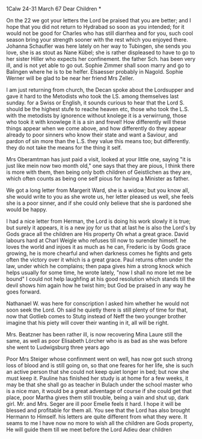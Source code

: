  1Calw 24-31 March 67
Dear Children <Marie>*

On the 22 we got your letters the Lord be praised that you are better; and I hope that you did not return to Hydrabad so soon as you intended; for it would not be good for Charles who has still diarrhea and for you, such cool season bring your strength sooner with the rest which you enjoyed there. Johanna Schaufler was here lately on her way to Tubingen, she sends you love, she is as stout as Nane Kübel; she is rather displeased to have to go to her sister Hiller who expects her confinement. the father Sch. has been very ill, and is not yet able to go out. Sophie Zimmer shall soon marry and go to Balingen where he is to be helfer. Elsaesser probably in Nagold. Sophie Werner will be glad to be near her friend Mrs Zeller.

I am just returning from church, the Decan spoke about the Lordsupper and gave it hard to the Metodists who took the LS. among themselves last sunday. for a Swiss or English, it sounds curious to hear that the Lord S. should be the highest stufe to reache heaven etc, those who took the L.S. with the metodists by ignorence without knolege it is a verwirrung, those who took it with knowlege it is a sin and frevel! How differently will these things appear when we come above, and how differently do they appear already to poor sinners who know their state and want a Saviour, and pardon of sin more than the L.S. they value this means too; but differently. they do not take the means for the thing it self.

Mrs Oberamtman has just paid a visit, looked at your little one, saying "it is just like mein now two month old," one says that they are pious, I think there is more with them, then being only both children of Geistlichen as they are, which often counts as being one self pious for having a Minister as father.

We got a long letter from Margerit Ward, she is a widow; but you know all, she would write to you as she wrote us, her letter pleased us well, she feels she is a poor sinner, and if she could only believe that she is pardoned she would be happy.

I had a nice letter from Herman, the Lord is doing his work slowly it is true; but surely it appears, it is a new joy for us that at last he is also the Lord's by Gods grace all the children are His property Oh what a great grace. David labours hard at Charl Weigle who refuses till now to surender himself. he loves the world and injoes it as much as he can, Frederic is by Gods grace growing, he is more chearful and when darkness comes he fights and gets often the victory over it which is a great grace. Paul returns often under the law, under which he complains; then papa gives him a strong knock which helps usually for some time, he wrote lately, "now I shall no more let me be bound" I could not help laughfing at his good resolution which stands till the devil shows him again how he twist him; but God be praised in any way he goes forward.

Nathanael W. was here for conscription I asked him whether he would not soon seek the Lord. Oh said he quietly there is still plenty of time for that, now that Gotlieb comes to Stutg instead of Neff the two younger brother imagine that his piety will cover their wanting in it, all will be right.

Mrs. Beatzner has been rather ill, is now recovering Mina Laure still the same, as well as poor Elisabeth Lörcher who is as bad as she was before she went to Ludwigsburg three years ago

Poor Mrs Steiger whose confinment went on well, has now got such strong loss of blood and is still going on, so that one feares for her life, she is such an active person that she could not keep quiet longer in bed; but now she must keep it. Pauline has finished her study is at home for a few weeks, it may be that she shall go as teacher in Bulach under the school master who is a nice man, it would be a great adventage of course if she could get that place, poor Martha gives them still trouble, being a vain and shut up, dark girl. Mr. and Mrs. Seger are ill poor Emelie feels it hard. I hope it will be blessed and profitable for them all. You see that the Lord has also brought Hermann to Himself. his letters are quite different from what they were. It seams to me I have now no more to wish all the children are Gods property, He will guide them till we meet before the Lord Adieu dear children
